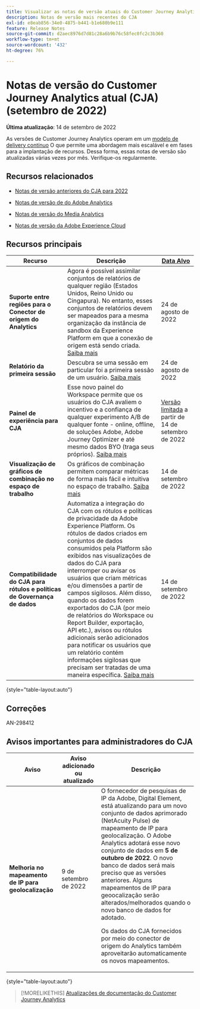 ```yaml
---
title: Visualizar as notas de versão atuais do Customer Journey Analytics
description: Notas de versão mais recentes do CJA
exl-id: e8eab856-34e0-4875-b441-b1e680b9e111
feature: Release Notes
source-git-commit: d2aec8976d7d81c28a6b9b76c58fec0fc2c3b360
workflow-type: tm+mt
source-wordcount: '432'
ht-degree: 76%

---
```


# Notas de versão do Customer Journey Analytics atual (CJA) (setembro de 2022)

**Última atualização**: 14 de setembro de 2022

As versões de Customer Journey Analytics operam em um [modelo de delivery contínuo](releases.md) O que permite uma abordagem mais escalável e em fases para a implantação de recursos. Dessa forma, essas notas de versão são atualizadas várias vezes por mês. Verifique-os regularmente.

## Recursos relacionados

* [Notas de versão anteriores do CJA para 2022](/help/release-notes/2022.md)

* [Notas de versão de do Adobe Analytics](https://experienceleague.adobe.com/docs/analytics/release-notes/latest.html?lang=pt-BR)

* [Notas de versão do Media Analytics](https://experienceleague.adobe.com/docs/media-analytics/using/additional-resources/release-notes.html?lang=pt-BR)

* [Notas de versão da Adobe Experience Cloud](https://experienceleague.adobe.com/docs/release-notes/experience-cloud/current.html?lang=pt-BR)

## Recursos principais

| Recurso | Descrição | [Data Alvo](/help/release-notes/releases.md) |
| ----------- | ---------- | ----- |
| **Suporte entre regiões para o Conector de origem do Analytics** | Agora é possível assimilar conjuntos de relatórios de qualquer região (Estados Unidos, Reino Unido ou Cingapura). No entanto, esses conjuntos de relatórios devem ser mapeados para a mesma organização da instância de sandbox da Experience Platform em que a conexão de origem está sendo criada. [Saiba mais](https://experienceleague.adobe.com/docs/experience-platform/sources/ui-tutorials/create/adobe-applications/analytics.html?lang=pt-BR) | 24 de agosto de 2022 |
| **Relatório da primeira sessão** | Descubra se uma sessão em particular foi a primeira sessão de um usuário. [Saiba mais](/help/data-views/data-views-usecases.md) | 24 de agosto de 2022 |
| **Painel de experiência para CJA** | Esse novo painel do Workspace permite que os usuários do CJA avaliem o incentivo e a confiança de qualquer experimento A/B de qualquer fonte - online, offline, de soluções Adobe, Adobe Journey Optimizer e até mesmo dados BYO (traga seus próprios). [Saiba mais](/help/analysis-workspace/c-panels/experimentation.md) | [Versão limitada](/help/release-notes/releases.md) a partir de 14 de setembro de 2022 |
| **Visualização de gráficos de combinação no espaço de trabalho** | Os gráficos de combinação permitem comparar métricas de forma mais fácil e intuitiva no espaço de trabalho. [Saiba mais](/help/analysis-workspace/visualizations/combo-charts.md) | 14 de setembro de 2022 |
| **Compatibilidade do CJA para rótulos e políticas de Governança de dados** | Automatiza a integração do CJA com os rótulos e políticas de privacidade da Adobe Experience Platform. Os rótulos de dados criados em conjuntos de dados consumidos pela Platform são exibidos nas visualizações de dados do CJA para interromper ou avisar os usuários que criam métricas e/ou dimensões a partir de campos sigilosos. Além disso, quando os dados forem exportados do CJA (por meio de relatórios do Workspace ou Report Builder, exportação, API etc.), avisos ou rótulos adicionais serão adicionados para notificar os usuários que um relatório contém informações sigilosas que precisam ser tratadas de uma maneira específica. [Saiba mais](/help/data-views/data-governance.md) | 14 de setembro de 2022 |

{style=&quot;table-layout:auto&quot;}

## Correções

AN-298412

## Avisos importantes para administradores do CJA

| Aviso | Aviso adicionado ou atualizado | Descrição |
| --- | --- | --- |
| **Melhoria no mapeamento de IP para geolocalização** | 9 de setembro de 2022 | O fornecedor de pesquisas de IP da Adobe, Digital Element, está atualizando para um novo conjunto de dados aprimorado (NetAcuity Pulse) de mapeamento de IP para geolocalização. O Adobe Analytics adotará esse novo conjunto de dados em **5 de outubro de 2022**. O novo banco de dados será mais preciso que as versões anteriores. Alguns mapeamentos de IP para geoocalização serão alterados/melhorados quando o novo banco de dados for adotado.<p> Os dados do CJA fornecidos por meio do conector de origem do Analytics também aproveitarão automaticamente os novos mapeamentos. |

{style=&quot;table-layout:auto&quot;}

>[!MORELIKETHIS]
>[Atualizações de documentação do Customer Journey Analytics](/help/release-notes/doc-changes.md)

